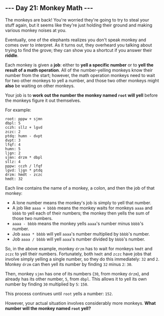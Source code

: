 ## --- Day 21: Monkey Math ---

The monkeys are back! You're worried they're going to try to steal your stuff again, but it seems like they're just holding their ground and making various monkey noises at you.

Eventually, one of the elephants realizes you don't speak monkey and comes over to interpret. As it turns out, they overheard you talking about trying to find the grove; they can show you a shortcut if you answer their **riddle**.

Each monkey is given a **job**: either to **yell a specific number** or to **yell the result of a math operation**. All of the number-yelling monkeys know their number from the start; however, the math operation monkeys need to wait for two other monkeys to yell a number, and those two other monkeys might **also** be waiting on other monkeys.

Your job is to **work out the number the monkey named ``root`` will yell** before the monkeys figure it out themselves.

For example:

    root: pppw + sjmn
    dbpl: 5
    cczh: sllz + lgvd
    zczc: 2
    ptdq: humn - dvpt
    dvpt: 3
    lfqf: 4
    humn: 5
    ljgn: 2
    sjmn: drzm * dbpl
    sllz: 4
    pppw: cczh / lfqf
    lgvd: ljgn * ptdq
    drzm: hmdt - zczc
    hmdt: 32

Each line contains the name of a monkey, a colon, and then the job of that monkey:

* A lone number means the monkey's job is simply to yell that number.
* A job like ``aaaa + bbbb`` means the monkey waits for monkeys ``aaaa`` and ``bbbb`` to yell each of their numbers; the monkey then yells the sum of those two numbers.
* ``aaaa - bbbb`` means the monkey yells ``aaaa``'s number minus ``bbbb``'s number.
* Job ``aaaa * bbbb`` will yell ``aaaa``'s number multiplied by ``bbbb``'s number.
* Job ``aaaa / bbbb`` will yell ``aaaa``'s number divided by ``bbbb``'s number.

So, in the above example, monkey ``drzm`` has to wait for monkeys ``hmdt`` and ``zczc`` to yell their numbers. Fortunately, both ``hmdt`` and ``zczc`` have jobs that involve simply yelling a single number, so they do this immediately: ``32`` and ``2``. Monkey ``drzm`` can then yell its number by finding ``32`` minus ``2``: ``30``.

Then, monkey ``sjmn`` has one of its numbers (``30``, from monkey ``drzm``), and already has its other number, ``5``, from ``dbpl``. This allows it to yell its own number by finding ``30`` multiplied by ``5``: ``150``.

This process continues until ``root`` yells a number: ``152``.

However, your actual situation involves considerably more monkeys. **What number will the monkey named ``root`` yell?**

